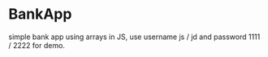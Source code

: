 # BankApp
simple bank app using arrays in JS, use username js / jd and password 1111 / 2222 for demo.
